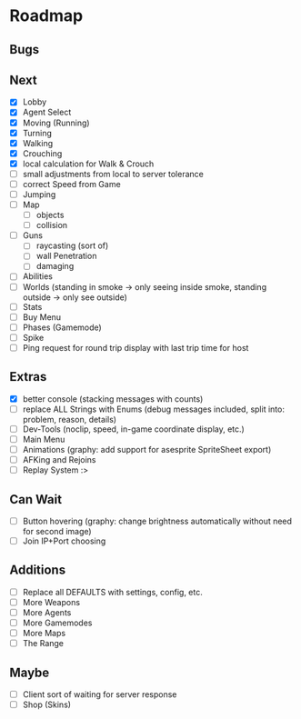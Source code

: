 # Roadmap
## Bugs

## Next
- [x] Lobby
- [x] Agent Select
- [x] Moving (Running)
- [x] Turning 
- [x] Walking
- [x] Crouching
- [x] local calculation for Walk & Crouch
- [ ] small adjustments from local to server tolerance
- [ ] correct Speed from Game
- [ ] Jumping
- [ ] Map
    - [ ] objects
    - [ ] collision
- [ ] Guns
    - [ ] raycasting (sort of)
    - [ ] wall Penetration
    - [ ] damaging
- [ ] Abilities
- [ ] Worlds (standing in smoke -> only seeing inside smoke, standing outside -> only see outside)
- [ ] Stats
- [ ] Buy Menu
- [ ] Phases (Gamemode)
- [ ] Spike
- [ ] Ping request for round trip display with last trip time for host

## Extras
- [x] better console (stacking messages with counts)
- [ ] replace ALL Strings with Enums (debug messages included, split into: problem, reason, details)
- [ ] Dev-Tools (noclip, speed, in-game coordinate display, etc.)
- [ ] Main Menu
- [ ] Animations (graphy: add support for asesprite SpriteSheet export)
- [ ] AFKing and Rejoins
- [ ] Replay System :>

## Can Wait
- [ ] Button hovering (graphy: change brightness automatically without need for second image)
- [ ] Join IP+Port choosing

## Additions
- [ ] Replace all DEFAULTS with settings, config, etc.
- [ ] More Weapons
- [ ] More Agents
- [ ] More Gamemodes
- [ ] More Maps
- [ ] The Range

## Maybe
- [ ] Client sort of waiting for server response
- [ ] Shop (Skins)